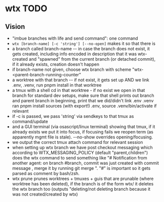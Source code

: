 # wtx TODO

## Vision
- "imbue branches with life and send command": one command
- `wtx [branch-name] [-c 'string'] [--no-open]` makes it so that there is
- a branch called branch-name -- in case the branch does not exist, it gets created, including info encoded in description that it was wtx-created and "spawned" from the current branch (or detached commit), if it already exists, creation doesn't happen
- if branch-name not given, choose wtx branch with scheme "wtx-<parent-branch-running-counter"
- a worktree with that branch -- if not exist, it gets set up AND we link .env, .venv, run pnpm install in that worktree
- a tmux with a shell cd in that worktree - if no exist we open in that branch for standard dev setups, make sure that shell prints out branch and parent branch in beginning, print that we did/didn't link .env .venv ran pnpm install sources (with export!) .env, source .venv/bin/activate if relevant
- if -c is passed, we pass 'string' via sendkeys to that tmux as command/update
- and a GUI terminal (via osascript/linux terminal) showing that tmux, if it already exists we put it into focus, if focusing fails we reopen term (as apparently mgmt file is stale). --no-show overrides opening/focusing.
- we output the correct tmux attach command for relevant session
- when setting up wtx branch we have post checkout messaging which according to WTX_MESSAGING_POLICY (default "parent,children") does the wtx command to send something like "# Notification from another agent: on branch #branch, commit <xyz> was just created with commit message <abc>, merge it by running git merge <xyz>". "#" is important so it gets parsed as comment by bash/zsh.
- wtx prune prunes worktrees + tmuxes + guis that are prunable (where worktree has been deleted), if the branch is of the form wtx/ it deletes the wtx branch too (outputs "deleting/not deleting branch because it was not created/created by wtx)